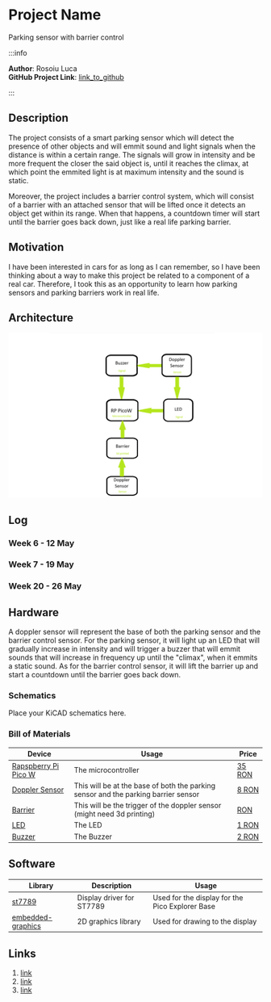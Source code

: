 # Project Name
Parking sensor with barrier control

:::info 

**Author**: Rosoiu Luca \
**GitHub Project Link**: [link_to_github](https://github.com/UPB-FILS-MA/project-LucaRosoiu)

:::

## Description

The project consists of a smart parking sensor which will detect the presence of other objects and will emmit sound and light signals when the distance is within a certain range. The signals will grow in intensity and be more frequent the closer the said object is, until it reaches the climax, at which point the emmited light is at maximum intensity and the sound is static.

Moreover, the project includes a barrier control system, which will consist of a barrier with an attached sensor that will be lifted once it detects an object get within its range. When that happens, a countdown timer will start until the barrier goes back down, just like a real life parking barrier.

## Motivation

I have been interested in cars for as long as I can remember, so I have been thinking about a way to make this project be related to a component of a real car. Therefore, I took this as an opportunity to learn how parking sensors and parking barriers work in real life.

## Architecture 

![architecture](architectureLuca.png)

## Log

<!-- write every week your progress here -->

### Week 6 - 12 May

### Week 7 - 19 May

### Week 20 - 26 May

## Hardware

A doppler sensor will represent the base of both the parking sensor and the barrier control sensor. For the parking sensor, it will light up an LED that will gradually increase in intensity and will trigger a buzzer that will emmit sounds that will increase in frequency up until the "climax", when it emmits a static sound. As for the barrier control sensor, it will lift the barrier up and start a countdown until the barrier goes back down.

### Schematics

Place your KiCAD schematics here.

### Bill of Materials

<!-- Fill out this table with all the hardware components that you might need.

The format is 
```
| [Device](link://to/device) | This is used ... | [price](link://to/store) |

```

-->

| Device | Usage | Price |
|--------|--------|-------|
| [Rapspberry Pi Pico W](https://www.raspberrypi.com/documentation/microcontrollers/raspberry-pi-pico.html) | The microcontroller | [35 RON](https://www.optimusdigital.ro/en/raspberry-pi-boards/12394-raspberry-pi-pico-w.html) |
| [Doppler Sensor](https://www.nivetec.com.br/arquivos/Manual_Nivus_Sensor_KDA_us_Nivetec.pdf) | This will be at the base of both the parking sensor and the parking barrier sensor | [8 RON](https://www.optimusdigital.ro/ro/senzori-senzori-de-distanta/2039-senzor-de-proximitate-cu-microunde.html) |
| [Barrier]() | This will be the trigger of the doppler sensor (might need 3d printing) | [ RON]() |
| [LED](https://www.diodeled.com/technical-documents/) | The LED | [1 RON](https://componenteonline.ro/led-5mm-3v-galben-rotund-141002?product_id=147244) |
| [Buzzer](https://www.arduino.cc/reference/en/libraries/buzzer/) | The Buzzer | [2 RON](https://www.optimusdigital.ro/ro/audio-buzzere/635-buzzer-activ-de-3-v.html) |


## Software

| Library | Description | Usage |
|---------|-------------|-------|
| [st7789](https://github.com/almindor/st7789) | Display driver for ST7789 | Used for the display for the Pico Explorer Base |
| [embedded-graphics](https://github.com/embedded-graphics/embedded-graphics) | 2D graphics library | Used for drawing to the display |

## Links

<!-- Add a few links that inspired you and that you think you will use for your project -->

1. [link](https://www.youtube.com/watch?v=rDsevkPFaKI&ab_channel=AkaSoggyBunz)
2. [link](https://www.instructables.com/Raspberry-Pi-Park-Sensor/)
3. [link](https://www.youtube.com/watch?v=Ko_pbHlJ1mE&ab_channel=SaiAnirudhG)
